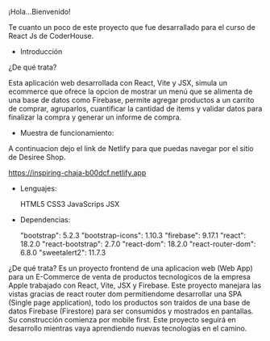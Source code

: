 ¡Hola...Bienvenido!

Te cuanto un poco de este proyecto que fue desarrallado para el curso de React Js de CoderHouse.

- Introducción

¿De qué trata?

Esta aplicación web desarrollada con React, Vite y JSX, simula un ecommerce que ofrece la opcion de mostrar un menú que se alimenta de una base de datos como Firebase, permite agregar productos a un carrito de comprar, agruparlos, cuantificar la cantidad de items y validar datos para finalizar la compra y generar un informe de compra.


- Muestra de funcionamiento:

A continuacion dejo el link de Netlify para que puedas navegar por el sitio de Desiree Shop.

https://inspiring-chaja-b00dcf.netlify.app

- Lenguajes:

    HTML5
    CSS3
    JavaScrips
    JSX

- Dependencias:

    "bootstrap": 5.2.3
    "bootstrap-icons": 1.10.3
    "firebase": 9.17.1
    "react": 18.2.0
    "react-bootstrap": 2.7.0
    "react-dom": 18.2.0
    "react-router-dom": 6.8.0
    "sweetalert2": 11.7.3

¿De qué trata? Es un proyecto frontend de una aplicacion web (Web App) para un E-Commerce de venta de productos tecnologicos de la empresa Apple trabajado con React, Vite, JSX y Firebase. Este proyecto manejara las vistas gracias de react router dom permitiendome desarrollar una SPA (Single page application), todo los productos son traidos de una base de datos Firebase (Firestore) para ser consumidos y mostrados en pantallas. Su construcción comienza por mobile first. Este proyecto seguirá en desarrollo mientras vaya aprendiendo nuevas tecnologías en el camino.

